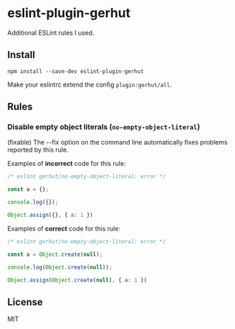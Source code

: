 # eslint-plugin-gerhut

Additional ESLint rules I used.

## Install

```shell
npm install --save-dev eslint-plugin-gerhut
```

Make your eslintrc extend the config `plugin:gerhut/all`.

## Rules

### Disable empty object literals (`no-empty-object-literal`)

(fixable) The --fix option on the command line automatically fixes problems reported by this rule.

Examples of **incorrect** code for this rule:

```JavaScript
/* eslint gerhut/no-empty-object-literal: error */

const a = {};

console.log({});

Object.assign({}, { a: 1 })
```

Examples of **correct** code for this rule:

```JavaScript
/* eslint gerhut/no-empty-object-literal: error */

const a = Object.create(null);

console.log(Object.create(null));

Object.assign(Object.create(null), { a: 1 })
```

## License

MIT
